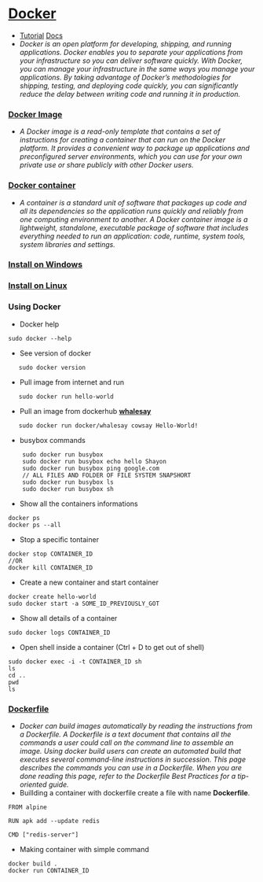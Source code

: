 # [Docker](https://docs.docker.com/get-started/overview/)
 - [Tutorial](https://www.youtube.com/watch?v=Gw2Jrid4SaQ) [Docs](https://docs.docker.com/get-started/overview/)
 - *Docker is an open platform for developing, shipping, and running applications. Docker enables you to separate your applications from your infrastructure so you can deliver software quickly. With Docker, you can manage your infrastructure in the same ways you manage your applications. By taking advantage of Docker’s methodologies for shipping, testing, and deploying code quickly, you can significantly reduce the delay between writing code and running it in production.*

### [Docker Image](https://jfrog.com/knowledge-base/a-beginners-guide-to-understanding-and-building-docker-images/#:~:text=A%20Docker%20image%20is%20a,publicly%20with%20other%20Docker%20users.)

 - *A Docker image is a read-only template that contains a set of instructions for creating a container that can run on the Docker platform. It provides a convenient way to package up applications and preconfigured server environments, which you can use for your own private use or share publicly with other Docker users.*

### [Docker container](https://www.docker.com/resources/what-container)
 - *A container is a standard unit of software that packages up code and all its dependencies so the application runs quickly and reliably from one computing environment to another. A Docker container image is a lightweight, standalone, executable package of software that includes everything needed to run an application: code, runtime, system tools, system libraries and settings.*



### [Install on Windows](https://docs.docker.com/docker-for-windows/install/)

### [Install on Linux](https://docs.docker.com/engine/install/ubuntu/)

### Using Docker
 - Docker help
```
sudo docker --help
```
 - See version of docker
 ```
    sudo docker version
 ```

 - Pull image from internet and run
 ```
    sudo docker run hello-world
 ```

 - Pull an image from dockerhub [**whalesay**](https://hub.docker.com/r/docker/whalesay)
 ```
    sudo docker run docker/whalesay cowsay Hello-World!
 ```
 - busybox commands
```
    sudo docker run busybox
    sudo docker run busybox echo hello Shayon
    sudo docker run busybox ping google.com
    // ALL FILES AND FOLDER OF FILE SYSTEM SNAPSHORT
    sudo docker run busybox ls
    sudo docker run busybox sh
```
 - Show all the containers informations
```
docker ps
docker ps --all
```
 - Stop a specific tontainer
```
docker stop CONTAINER_ID
//OR
docker kill CONTAINER_ID
```
 - Create a new container and start container 
```
docker create hello-world
sudo docker start -a SOME_ID_PREVIOUSLY_GOT
```
 - Show all details of a container
```
sudo docker logs CONTAINER_ID
```
 - Open shell inside a container (Ctrl + D to get out of shell)
```
sudo docker exec -i -t CONTAINER_ID sh
ls
cd ..
pwd
ls
```

### [Dockerfile](https://docs.docker.com/engine/reference/builder/)
 - *Docker can build images automatically by reading the instructions from a Dockerfile. A Dockerfile is a text document that contains all the commands a user could call on the command line to assemble an image. Using docker build users can create an automated build that executes several command-line instructions in succession. This page describes the commands you can use in a Dockerfile. When you are done reading this page, refer to the Dockerfile Best Practices for a tip-oriented guide.*
 - Buillding a container with dockerfile create a file with name **Dockerfile**.
```
FROM alpine

RUN apk add --update redis

CMD ["redis-server"]
```
 - Making container with simple command 
```
docker build .
docker run CONTAINER_ID
```


